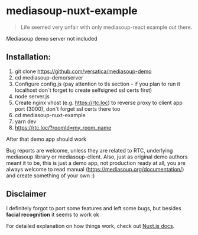 # mediasoup-nuxt-example

> Life seemed very unfair with only mediasoup-react example out there.

Mediasoup demo server not included

## Installation:
1. git clone https://github.com/versatica/mediasoup-demo
2. cd mediasoup-demo/server
3. Configure config.js (pay attention to tls section - if you plan to run it localhost don`t forget to create selfsigned ssl certs first)
4. node server.js
5. Create nginx vhost (e.g. https://rtc.loc) to reverse proxy to client app port (3000), don`t forget ssl certs there too 
6. cd mediasoup-nuxt-example
7. yarn dev
8. https://rtc.loc/?roomId=my_room_name

After that demo app should work

Bug reports are welcome, unless they are related to RTC, underlying mediasoup library or mediasoup-client.
Also, just as original demo authors meant it to be, this is just a demo app, not production ready at all, you are always welcome to read manual (https://mediasoup.org/documentation/) and create something of your own :)

## Disclaimer
I definitely forgot to port some features and left some bugs, but besides **facial recognition** it seems to work ok

For detailed explanation on how things work, check out [Nuxt.js docs](https://nuxtjs.org).
